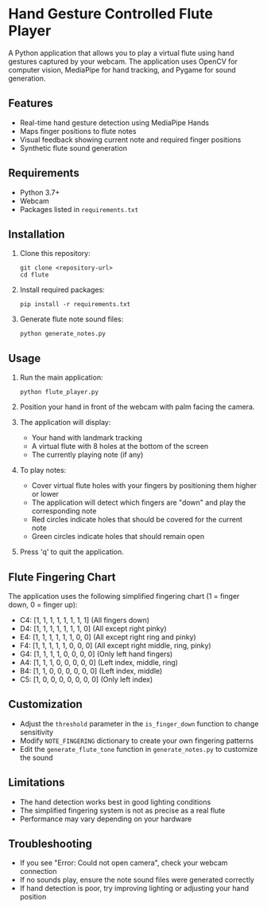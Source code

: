 # Hand Gesture Controlled Flute Player

A Python application that allows you to play a virtual flute using hand gestures captured by your webcam. The application uses OpenCV for computer vision, MediaPipe for hand tracking, and Pygame for sound generation.

## Features

- Real-time hand gesture detection using MediaPipe Hands
- Maps finger positions to flute notes
- Visual feedback showing current note and required finger positions
- Synthetic flute sound generation

## Requirements

- Python 3.7+
- Webcam
- Packages listed in `requirements.txt`

## Installation

1. Clone this repository:

   ```
   git clone <repository-url>
   cd flute
   ```

2. Install required packages:

   ```
   pip install -r requirements.txt
   ```

3. Generate flute note sound files:
   ```
   python generate_notes.py
   ```

## Usage

1. Run the main application:

   ```
   python flute_player.py
   ```

2. Position your hand in front of the webcam with palm facing the camera.

3. The application will display:

   - Your hand with landmark tracking
   - A virtual flute with 8 holes at the bottom of the screen
   - The currently playing note (if any)

4. To play notes:

   - Cover virtual flute holes with your fingers by positioning them higher or lower
   - The application will detect which fingers are "down" and play the corresponding note
   - Red circles indicate holes that should be covered for the current note
   - Green circles indicate holes that should remain open

5. Press 'q' to quit the application.

## Flute Fingering Chart

The application uses the following simplified fingering chart (1 = finger down, 0 = finger up):

- C4: [1, 1, 1, 1, 1, 1, 1, 1] (All fingers down)
- D4: [1, 1, 1, 1, 1, 1, 1, 0] (All except right pinky)
- E4: [1, 1, 1, 1, 1, 1, 0, 0] (All except right ring and pinky)
- F4: [1, 1, 1, 1, 1, 0, 0, 0] (All except right middle, ring, pinky)
- G4: [1, 1, 1, 1, 0, 0, 0, 0] (Only left hand fingers)
- A4: [1, 1, 1, 0, 0, 0, 0, 0] (Left index, middle, ring)
- B4: [1, 1, 0, 0, 0, 0, 0, 0] (Left index, middle)
- C5: [1, 0, 0, 0, 0, 0, 0, 0] (Only left index)

## Customization

- Adjust the `threshold` parameter in the `is_finger_down` function to change sensitivity
- Modify `NOTE_FINGERING` dictionary to create your own fingering patterns
- Edit the `generate_flute_tone` function in `generate_notes.py` to customize the sound

## Limitations

- The hand detection works best in good lighting conditions
- The simplified fingering system is not as precise as a real flute
- Performance may vary depending on your hardware

## Troubleshooting

- If you see "Error: Could not open camera", check your webcam connection
- If no sounds play, ensure the note sound files were generated correctly
- If hand detection is poor, try improving lighting or adjusting your hand position
